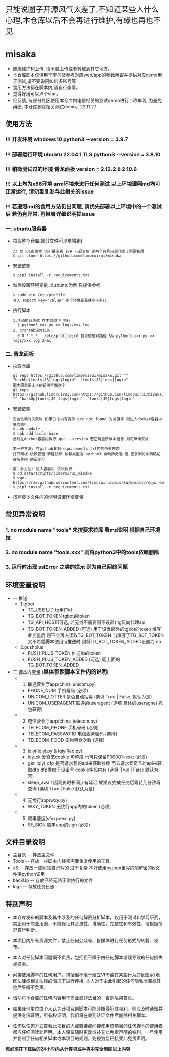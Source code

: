 <font size=5>只能说圈子开源风气太差了,不知道某些人什么心理,本仓库以后不会再进行维护,有缘也再也不见</font>
# misaka
- 随缘维护和上传, 请不要上传或者转载到其它地方。
- 本仓库脚本仅供用于学习及参考对应web/app的参数解密并提供对应demo用于测试,请不要询问如何多账号等
- 食用方法都在脚本内,请自行查看。
- 觉得好用可以点个star。
- 经反馈, 有部分社区使用本仓库内电信相关的测试demo进行二改牟利, 为避免纠纷, 本仓库删除相关测试demo。22.11.27
## 使用方法
### !!! 开发环境 windows10 python3 --version = 3.9.7
### !!! 部署运行环境 ubuntu 22.04.1 TLS  python3 --version = 3.8.10
### !!! 稍微测试过的环境 青龙面板 version = 2.12.2 & 2.10.6
### !!! 以上均为x86环境 arm环境未进行任何测试 以上环境遵照md均可正常运行, 请勿重复发与此相关的issue
### !!! 若遵照md的食用方法仍出问题, 请优先部署以上环境中的一个测试后 若仍有异常, 再带着详细说明提issue
### 一. ubuntu服务器
- 拉取整个仓库(部分文件可以单独跑)
  ```
  // 以下几条命令 请不要带着 $/# 一起复制 这两个符号只是代表了所需权限
  $ git clone https://github.com/limoruirui/misaka
- 安装依赖
  ```
  $ pip3 install -r requirements.txt
- 然后设置环境变量 以ubuntu为例 只提供参考
  ```
  $ sudo vim /etc/profile
  写入 export key="value" 多个环境变量就写入多行
- 执行脚本
  ```
  1.手动执行测试 在主目录下 执行
    $ python3 xxx.py >> logs/xxx.log
  2. crontab定时任务
    0 0 * * * . /etc/profile;cd 目录的绝对路径 && python3 xxx.py >> logs/xxx.log 2>&1
### 二. 青龙面板
- 拉取仓库
  ```
  ql repo https://github.com/limoruirui/misaka.git "" "backUp|tools|JS|logs|login"  "tools|JS|logs|login"
  国内服务器太卡的话用下面这个
  ql repo https://github.limoruirui.com/https://github.com/limoruirui/misaka.git "" "backUp|tools|JS|logs|login"  "tools|JS|logs|login"
- 安装依赖
  ```
  安装依赖时失败时 如果日志内有提示 gcc not found 的关键字 则进入docker容器中 依次执行
  $ apk update
  $ apk add build-base 
  此时在docker容器内执行 gcc --version 若正确显示版本信息 则可继续安装
  
  第一种方法: 在github复制requirements.txt内的所有东西 
  打开面板-依赖管理-新建依赖 依赖类型选 python3 自动拆分选 是 把复制的东西粘贴在名称内 确定即可
  
  第二种方法: 进入容器中 依次执行
  $ cd data/scripts/limoruirui_misaka
  $ wget https://raw.githubusercontent.com/limoruirui/misaka/master/requirements.txt
  $ pip3 install -r requirements.txt
- 按照脚本文件内的说明设置环境变量
## 常见异常说明
### 1. no module name "tools" 未按要求拉库 看md说明 根据自己环境拉
### 2. no module name "tools.xxx" 则将python3中的tools依赖删除
### 3. 运行时出现 sslError 之类的提示 则为自己网络问题
## 环境变量说明 
- 一.推送
  - 1.tgbot 
    - TG_USER_ID  tg用户id
    - TG_BOT_TOKEN tgbot的token
    - TG_API_HOST(可选, 若无或不需要则不设置) tg反向代理api
    - TG_BOT_TOKEN_ADDED (可选) 用于设置额外的tgbot的token 填写此变量后 则不会再去读取TG_BOT_TOKEN 当填写了TG_BOT_TOKEN 又不希望脚本使用tg推送时 则将TG_BOT_TOKEN_ADDED设置为 no
  - 2.pushplus
    - PUSH_PLUS_TOKEN 推送加的token
    - PUSH_PLUS_TOKEN_ADDED (可选) 同上面的TG_BOT_TOKEN_ADDED
- 二.脚本内变量 (**<big>具体参照脚本文件内的说明</big>**)
  - 1. 联通营业厅app(china_unicom.py)
    - PHONE_NUM 手机号码 (必须)
    - UNICOM_LOTTER 是否自动抽奖 (选填 True | False, 默认为是)
    - UNICOM_USERAGENT 联通的useragent (选填 具体的useragnet 抓包获得)
  - 2. 电信营业厅app(china_telecom.py)
    - TELECOM_PHONE 手机号码 (必须)
    - TELECOM_PASSWORD 电信服务密码 (选择)
    - TELECOM_FOOD 宠物喂食次数 (选择)
  - 3. iqiyi(iqiyi.py & iqiyiRed.py)
    - iqy_ck 爱奇艺cookie 可整段 也可只保留P00001=xxx; (必须)
    - get_iqiyi_dfp 是否请求我的api来获取参数 再去请求爱奇艺的api来获取dfp dfp类似于设备号 cookie字段内有 (选择 True | False 默认为否)
    - sleep_await 因观影时长同步有延迟 故建议完成任务后等待几分钟再查询 (选填 True | False 默认为是)
  - 4. 无忧行app(wxy.py)
    - WXY_TOKEN 无忧行app内的token (必须)
  - 5. 顺丰速运(sfexpress.py)
    - SF_SIGN 顺丰app的sign (必须)
## 文件目录说明
- 主目录 -- 存放主文件
- Tools -- 存放一些脚本内经常需要重复使用的工具
- JS -- 存放一些网站自己写的 过于复杂 不好使用python重写的加解密的js文件供python调用
- backUp -- 存放已经无法正常执行的文件
- logs -- 存放任务日志
## 特别声明

- 本仓库发布的脚本及其中涉及的任何解密分析脚本，仅用于测试和学习研究，禁止用于商业用途，不能保证其合法性，准确性，完整性和有效性，请根据情况自行判断。

- 本项目内所有资源文件，禁止任何公众号、自媒体进行任何形式的转载、发布。

- 本人对任何脚本问题概不负责，包括但不限于由任何脚本错误导致的任何损失或损害。

- 间接使用脚本的任何用户，包括但不限于建立VPS或在某些行为违反国家/地区法律或相关法规的情况下进行传播, 本人对于由此引起的任何隐私泄漏或其他后果概不负责。

- 请勿将本仓库的任何内容用于商业或非法目的，否则后果自负。

- 如果任何单位或个人认为该项目的脚本可能涉嫌侵犯其权利，则应及时通知并提供身份证明，所有权证明，我们将在收到认证文件后删除相关脚本。

- 任何以任何方式查看此项目的人或直接或间接使用该项目的任何脚本的使用者都应仔细阅读此声明。本人保留随时更改或补充此免责声明的权利。一旦使用并复制了任何相关脚本或本项目的规则，则视为您已接受此免责声明。

**您必须在下载后的24小时内从计算机或手机中完全删除以上内容**
